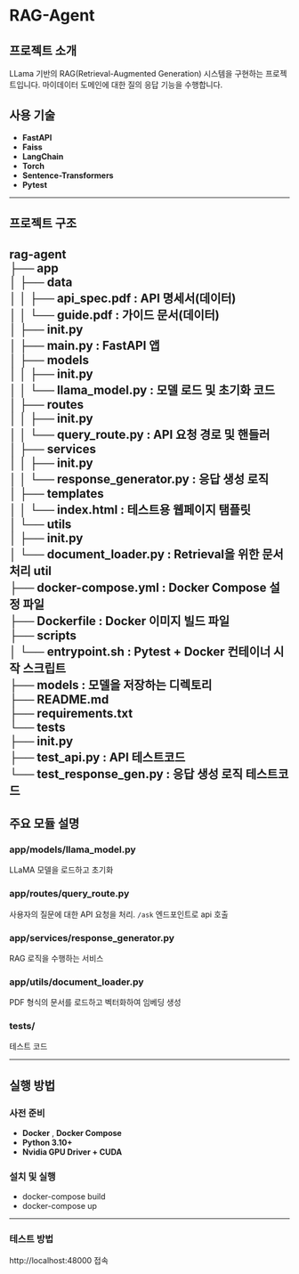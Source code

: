 # RAG-Agent

## 프로젝트 소개

LLama 기반의 RAG(Retrieval-Augmented Generation) 시스템을 구현하는 프로젝트입니다. 마이데이터 도메인에 대한 질의 응답 기능을 수행합니다.

## 사용 기술

- **FastAPI** 
- **Faiss**
- **LangChain**
- **Torch**
- **Sentence-Transformers**
- **Pytest**

---

## 프로젝트 구조
rag-agent   
├── app   
│ ├── data   
│ │ ├── api_spec.pdf : API 명세서(데이터)   
│ │ └── guide.pdf : 가이드 문서(데이터)   
│ ├── init.py   
│ ├── main.py : FastAPI 앱       
│ ├── models   
│ │ ├── init.py   
│ │ └── llama_model.py : 모델 로드 및 초기화 코드      
│ ├── routes    
│ │ ├── init.py        
│ │ └── query_route.py : API 요청 경로 및 핸들러       
│ ├── services      
│ │ ├── init.py      
│ │ └── response_generator.py : 응답 생성 로직       
│ ├── templates      
│ │ └── index.html : 테스트용 웹페이지 탬플릿       
│ └── utils        
│ ├── init.py        
│ └── document_loader.py : Retrieval을 위한 문서 처리 util       
├── docker-compose.yml : Docker Compose 설정 파일       
├── Dockerfile : Docker 이미지 빌드 파일       
├── scripts       
│ └── entrypoint.sh : Pytest + Docker 컨테이너 시작 스크립트       
├── models : 모델을 저장하는 디렉토리        
├── README.md       
├── requirements.txt         
└── tests        
├── init.py       
├── test_api.py : API 테스트코드       
└── test_response_gen.py : 응답 생성 로직 테스트코드       
---

## 주요 모듈 설명

### app/models/llama_model.py

LLaMA 모델을 로드하고 초기화

### app/routes/query_route.py

사용자의 질문에 대한 API 요청을 처리. `/ask` 엔드포인트로 api 호출

### app/services/response_generator.py

RAG 로직을 수행하는 서비스

### app/utils/document_loader.py

PDF 형식의 문서를 로드하고 벡터화하여 임베딩 생성

### tests/

테스트 코드

---

## 실행 방법

### 사전 준비

- **Docker** , **Docker Compose**
- **Python 3.10+**
- **Nvidia GPU Driver + CUDA**

### 설치 및 실행
- docker-compose build
- docker-compose up
---
### 테스트 방법
http://localhost:48000 접속
